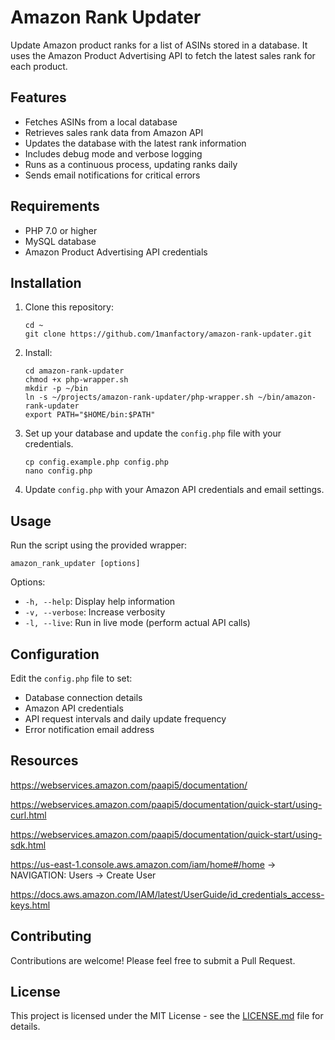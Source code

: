 # Amazon Rank Updater

Update Amazon product ranks for a list of ASINs stored in a database. It uses the Amazon Product Advertising API to fetch the latest sales rank for each product.

## Features

- Fetches ASINs from a local database
- Retrieves sales rank data from Amazon API
- Updates the database with the latest rank information
- Includes debug mode and verbose logging
- Runs as a continuous process, updating ranks daily
- Sends email notifications for critical errors

## Requirements

- PHP 7.0 or higher
- MySQL database
- Amazon Product Advertising API credentials

## Installation

1. Clone this repository:
   ```
   cd ~
   git clone https://github.com/1manfactory/amazon-rank-updater.git
   ```

2. Install:
   ```
   cd amazon-rank-updater
   chmod +x php-wrapper.sh
   mkdir -p ~/bin
   ln -s ~/projects/amazon-rank-updater/php-wrapper.sh ~/bin/amazon-rank-updater
   export PATH="$HOME/bin:$PATH"
   ```

3. Set up your database and update the `config.php` file with your credentials.
   ```
   cp config.example.php config.php
   nano config.php
   ```

4. Update `config.php` with your Amazon API credentials and email settings.

## Usage

Run the script using the provided wrapper:

```
amazon_rank_updater [options]
```

Options:
- `-h, --help`: Display help information
- `-v, --verbose`: Increase verbosity
- `-l, --live`: Run in live mode (perform actual API calls)

## Configuration

Edit the `config.php` file to set:
- Database connection details
- Amazon API credentials
- API request intervals and daily update frequency
- Error notification email address

## Resources

https://webservices.amazon.com/paapi5/documentation/

https://webservices.amazon.com/paapi5/documentation/quick-start/using-curl.html

https://webservices.amazon.com/paapi5/documentation/quick-start/using-sdk.html

https://us-east-1.console.aws.amazon.com/iam/home#/home -> NAVIGATION: Users -> Create User

https://docs.aws.amazon.com/IAM/latest/UserGuide/id_credentials_access-keys.html

## Contributing

Contributions are welcome! Please feel free to submit a Pull Request.

## License

This project is licensed under the MIT License - see the [LICENSE.md](LICENSE.md) file for details.
